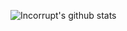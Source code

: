 ![Incorrupt's github stats](https://github-readme-stats.vercel.app/api?username=incorrupt&bg_color=30,e96443,904e95&title_color=fff&text_color=fff)
